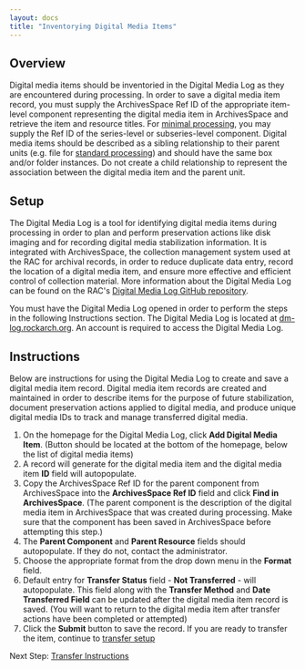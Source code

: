 ```yaml
---
layout: docs
title: "Inventorying Digital Media Items"
---
```


## Overview

Digital media items should be inventoried in the Digital Media Log as they are encountered during processing. In order to save a digital media item record, you must supply the ArchivesSpace Ref ID of the appropriate item-level component representing the digital media item in ArchivesSpace and retrieve the item and resource titles. For [minimal processing](/processing-manual/#processing-levels), you may supply the Ref ID of the series-level or subseries-level component. Digital media items should be described as a sibling relationship to their parent units (e.g. file for [standard processing](/processing-manual/#processing-levels)) and should have the same box and/or folder instances. Do not create a child relationship to represent the association between the digital media item and the parent unit.

## Setup

The Digital Media Log is a tool for identifying digital media items during processing in order to plan and perform preservation actions like disk imaging and for recording digital media stabilization information. It is integrated with ArchivesSpace, the collection management system used at the RAC for archival records, in order to reduce duplicate data entry, record the location of a digital media item, and ensure more effective and efficient control of collection material. More information about the Digital Media Log can be found on the RAC's [Digital Media Log GitHub repository](https://github.com/RockefellerArchiveCenter/dm_log).

You must have the Digital Media Log opened in order to perform the steps in the following Instructions section. The Digital Media Log is located at [dm-log.rockarch.org](http://dm-log.rockarch.org/). An account is required to access the Digital Media Log.

## Instructions

Below are instructions for using the Digital Media Log to create and save a digital media item record. Digital media item records are created and maintained in order to describe items for the purpose of future stabilization, document preservation actions applied to digital media, and produce unique digital media IDs to track and manage transferred digital media.  

1.  On the homepage for the Digital Media Log, click **Add Digital Media Item**. (Button should be located at the bottom of the homepage, below the list of digital media items)
2.  A record will generate for the digital media item and the digital media item **ID** field will autopopulate.
3.  Copy the ArchivesSpace Ref ID for the parent component from ArchivesSpace into the **ArchivesSpace Ref ID** field and click **Find in ArchivesSpace**. (The parent component is the description of the digital media item in ArchivesSpace that was created during processing. Make sure that the component has been saved in ArchivesSpace before attempting this step.)
4.  The **Parent Component** and **Parent Resource** fields should autopopulate. If they do not, contact the administrator.
5.  Choose the appropriate format from the drop down menu in the **Format** field.
6.  Default entry for **Transfer Status** field - **Not Transferred** - will autopopulate. This field along with the **Transfer Method** and **Date Transferred Field** can be updated after the digital media item record is saved. (You will want to return to the digital media item after transfer actions have been completed or attempted)
7. Click the **Submit** button to save the record. If you are ready to transfer the item, continue to [transfer setup](transfer-instructions#transfer-overview-&-setup)

Next Step: [Transfer Instructions](transfer-instructions)
